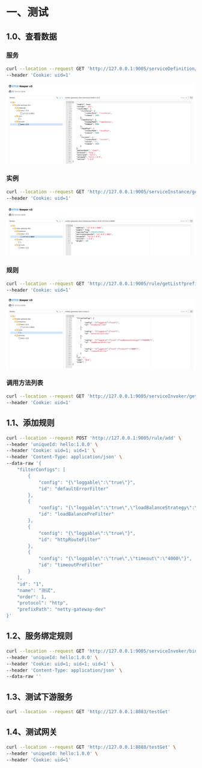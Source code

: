 

# 一、测试

## 1.0、查看数据

### 服务

```bash
curl --location --request GET 'http://127.0.0.1:9005/serviceDefinition/getList?prefixPath=netty-gateway-dev' \
--header 'Cookie: uid=1'
```

![test-etcd-service](./doc/img/test-etcd-service.png)



### 实例

```bash
curl --location --request GET 'http://127.0.0.1:9005/serviceInstance/getList?prefixPath=netty-gateway-dev&uniqueId=hello:1.0.0' \
--header 'Cookie: uid=1'
```

![test-decd-instance](./doc/img/test-etcd-instance.png)



### 规则

```bash
curl --location --request GET 'http://127.0.0.1:9005/rule/getList?prefixPath=netty-gateway-dev' \
--header 'Cookie: uid=1'
```

![test-etcd-rule](./doc/img/test-etcd-rule.png)





### 调用方法列表

```bash
curl --location --request GET 'http://127.0.0.1:9005/serviceInvoker/getListByUniqueId?prefixPath=netty-gateway-dev&uniqueId=hello:1.0.0' \
--header 'Cookie: uid=1'
```





## 1.1、添加规则

```bash
curl --location --request POST 'http://127.0.0.1:9005/rule/add' \
--header 'uniqueId: hello:1.0.0' \
--header 'Cookie: uid=1; uid=1' \
--header 'Content-Type: application/json' \
--data-raw '{
    "filterConfigs": [
        {
            "config": "{\"loggable\":\"true\"}",
            "id": "defaultErrorFilter"
        },
        {
            "config": "{\"loggable\":\"true\",\"loadBalanceStrategy\":\"RANDOM\"}",
            "id": "loadBalancePreFilter"
        },
        {
            "config": "{\"loggable\":\"true\"}",
            "id": "httpRouteFilter"
        },
        {
            "config": "{\"loggable\":\"true\",\"timeout\":\"4000\"}",
            "id": "timeoutPreFilter"
        }
    ],
    "id": "1",
    "name": "测试",
    "order": 1,
    "protocol": "http",
    "prefixPath": "netty-gateway-dev"
}'
```



## 1.2、服务绑定规则

```bash
curl --location --request GET 'http://127.0.0.1:9005/serviceInvoker/bindingRuleId?uniqueId=hello:1.0.0&invokerPath=/testGet&ruleId=1&prefixPath=netty-gateway-dev' \
--header 'uniqueId: hello:1.0.0' \
--header 'Cookie: uid=1; uid=1; uid=1' \
--header 'Content-Type: application/json' \
--data-raw ''
```



## 1.3、测试下游服务

```bash
curl --location --request GET 'http://127.0.0.1:8083/testGet'
```



## 1.4、测试网关

```bash
curl --location --request GET 'http://127.0.0.1:8888/testGet' \
--header 'uniqueId: hello:1.0.0' \
--header 'Cookie: uid=1'
```

